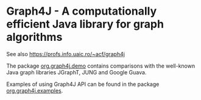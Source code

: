 # Graph4J - A computationally efficient Java library for graph algorithms
See also https://profs.info.uaic.ro/~acf/graph4j

The package <a href="https://github.com/cfrasinaru/Graph4J/tree/main/src/main/java/org/graph4j/demo">org.graph4j.demo</a> contains comparisons with the well-known Java graph libraries JGraphT, JUNG and Google Guava.

Examples of using Graph4J API can be found in the package <a href="https://github.com/cfrasinaru/Graph4J/tree/main/src/main/java/org/graph4j/examples">org.graph4j.examples</a>.
